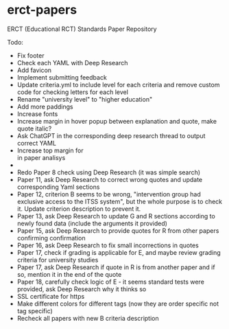 # erct-papers
ERCT (Educational RCT) Standards Paper Repository

Todo:
- Fix footer
- Check each YAML with Deep Research
- Add favicon
- Implement submitting feedback
- Update criteria.yml to include level for each criteria and remove custom code for checking letters for each level 
- Rename "university level" to "higher education" 
- Add more paddings
- Increase fonts
- Increase margin in hover popup between explanation and quote, make quote italic?
- Ask ChatGPT in the corresponding deep research thread to output correct YAML
- Increase top margin for <br> in paper analisys <li>
- Redo Paper 8 check using Deep Research (it was simple search)
- Paper 11, ask Deep Research to correct wrong quotes and update corresponding Yaml sections
- Paper 12, criterion B seems to be wrong, "intervention group had exclusive access to the ITSS system", but the whole purpose is to check it. Update criterion description to prevent it.
- Paper 13, ask Deep Research to update G and R sections according to newly found data (include the arguments it provided)
- Paper 15, ask Deep Research to provide quotes for R from other papers confirming confirmation
- Paper 16, ask Deep Research to fix small incorrections in quotes
- Paper 17, check if grading is applicable for E, and maybe review grading criteria for university studies
- Paper 17, ask Deep Research if quote in R is from another paper and if so, mention it in the end of the quote
- Paper 18, carefully check logic of E - it seems standard tests were provided, ask Deep Research why it thinks so
- SSL certificate for https
- Make different colors for different tags (now they are order specific not tag specific)
- Recheck all papers with new B criteria description